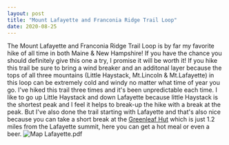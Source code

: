 ```yaml
---
layout: post
title: "Mount Lafayette and Franconia Ridge Trail Loop"
date: 2020-08-25
---
```


The Mount Lafayette and Franconia Ridge Trail Loop is by far my favorite hike of all time in both Maine & New Hampshire! If you have the chance you should definitely give this one a try, I promise it will be worth it! If you hike this trail be sure to bring a wind breaker and an additonal layer because the tops of all three mountains (Little Haystack, Mt.Lincoln & Mt.Lafayette) in this loop can be extremely cold and windy no matter what time of year you go. I've hiked this trail three times and it's been unpredictable each time. I like to go up Little Haystack and down Lafayette because little Haystack is the shortest peak and I feel it helps to break-up the hike with a break at the peak. But I've also done the trail starting with Lafayette and that's also nice because you can take a short break at the [Greenleaf Hut](https://www.outdoors.org/lodging-camping/huts/greenleaf) which is just 1.2 miles from the Lafayette summit, here you can get a hot meal or even a beer. 
![Map Lafayette.pdf](image.png)

